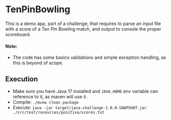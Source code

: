 # TenPinBowling
This is a demo app, part of a challenge, that requires to parse an input file with a score 
of a Ten Pin Bowling match, and output to console the proper scoreboard.

#### Note:
- The code has some basics validations and simple exception handling, as this is beyond of scope.

## Execution
- Make sure you have Java 17 installed and `JAVA_HOME` env variable can reference to it, as maven will use it.
- Compile: `./mvnw clean package`
- Execute: `java -jar target/java-challenge-1.0.0-SNAPSHOT.jar ./src/test/resources/positive/scores.txt`
